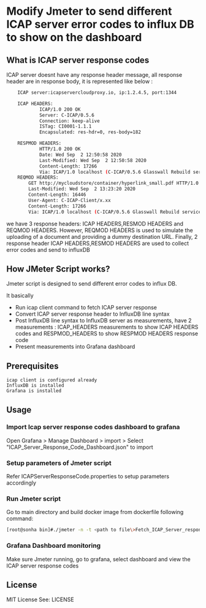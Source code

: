 # Modify Jmeter to send different ICAP server error codes to influx DB to show on the dashboard

## What is ICAP server response codes 
ICAP server doesnt have any response header message, all response header are in response body, it is represented like below :
```bash
	ICAP server:icapservercloudproxy.io, ip:1.2.4.5, port:1344

	ICAP HEADERS:
			ICAP/1.0 200 OK
			Server: C-ICAP/0.5.6
			Connection: keep-alive
			ISTag: CI0001-1.1.1
			Encapsulated: res-hdr=0, res-body=182

	RESPMOD HEADERS:
			HTTP/1.0 200 OK
			Date: Wed Sep  2 12:50:58 2020
			Last-Modified: Wed Sep  2 12:50:58 2020
			Content-Length: 17266
			Via: ICAP/1.0 localhost (C-ICAP/0.5.6 Glasswall Rebuild service )
	REQMOD HEADERS:
        GET http://mycloudstore/container/hyperlink_small.pdf HTTP/1.0
        Last-Modified: Wed Sep  2 13:23:20 2020
        Content-Length: 16446
        User-Agent: C-ICAP-Client/x.xx
        Content-Length: 17266
        Via: ICAP/1.0 localhost (C-ICAP/0.5.6 Glasswall Rebuild service )
```
we have 3 response headers: ICAP HEADERS,RESMOD HEADERS and REQMOD HEADERS. However, REQMOD HEADERS is used to simulate the uploading of a document and providing a dummy destination URL.
Finally, 2 response header ICAP HEADERS,RESMOD HEADERS are used to collect error codes and send to influxDB

## How JMeter Script works?
Jmeter script is designed to send different error codes to influx DB.

It basically 
- Run icap client command to fetch ICAP server response
- Convert ICAP server response header to InfluxDB line syntax
- Post InfluxDB line syntax to InfluxDB server as measurements, have 2 measurements : ICAP_HEADERS measurements to show ICAP HEADERS codes and RESPMOD_HEADERS to show RESPMOD HEADERS response code
- Present measurements into Grafana dashboard

## Prerequisites
	icap client is configured already
	InfluxDB is installed
	Grafana is installed

## Usage

### Import Icap server response codes dashboard to grafana
Open Grafana > Manage Dashboard > import > Select "ICAP_Server_Response_Code_Dashboard.json" to import

### Setup parameters of Jmeter script
Refer ICAPServerResponseCode.properties to setup parameters accordingly

### Run Jmeter script 
Go to main directory and build docker image from dockerfile following command:
```bash
[root@sonha bin]#./jmeter -n -t <path to file\>Fetch_ICAP_Server_responseCode.jmx -l icaptest.log -q <path to file\>ICAPServerResponseCode.properties

```
### Grafana Dashboard monitoring 
Make sure Jmeter running, go to grafana, select dashboard and view the ICAP server response codes
  
## License
MIT License
See: LICENSE
